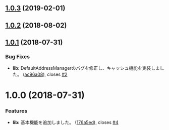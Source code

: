 ## [1.0.3](https://github.com/itigoore01/ngx-yubinbango/compare/v1.0.2...v1.0.3) (2019-02-01)

## [1.0.2](https://github.com/itigoore01/ngx-yubinbango/compare/v1.0.1...v1.0.2) (2018-08-02)

## [1.0.1](https://github.com/itigoore01/ngx-yubinbango/compare/v1.0.0...v1.0.1) (2018-07-31)


### Bug Fixes

* **lib:** DefaultAddressManagerのバグを修正し、キャッシュ機能を実装しました。 ([ac96a08](https://github.com/itigoore01/ngx-yubinbango/commit/ac96a08)), closes [#2](https://github.com/itigoore01/ngx-yubinbango/issues/2)

# 1.0.0 (2018-07-31)


### Features

* **lib:** 基本機能を追加しました。 ([176a5ed](https://github.com/itigoore01/ngx-yubinbango/commit/176a5ed)), closes [#4](https://github.com/itigoore01/ngx-yubinbango/issues/4)
